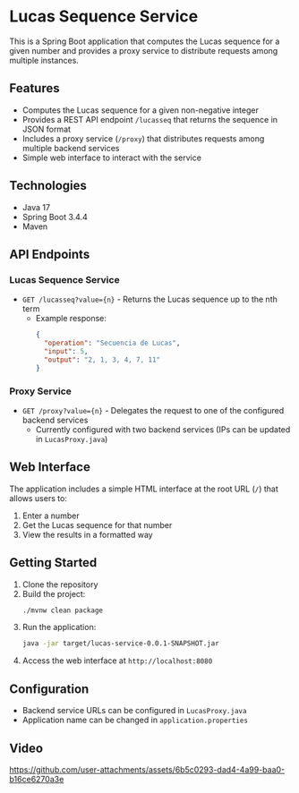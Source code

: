 # Lucas Sequence Service

This is a Spring Boot application that computes the Lucas sequence for a given number and provides a proxy service to distribute requests among multiple instances.

## Features

- Computes the Lucas sequence for a given non-negative integer
- Provides a REST API endpoint `/lucasseq` that returns the sequence in JSON format
- Includes a proxy service (`/proxy`) that distributes requests among multiple backend services
- Simple web interface to interact with the service

## Technologies

- Java 17
- Spring Boot 3.4.4
- Maven

## API Endpoints

### Lucas Sequence Service
- `GET /lucasseq?value={n}` - Returns the Lucas sequence up to the nth term
  - Example response:
    ```json
    {
      "operation": "Secuencia de Lucas",
      "input": 5,
      "output": "2, 1, 3, 4, 7, 11"
    }
    ```

### Proxy Service
- `GET /proxy?value={n}` - Delegates the request to one of the configured backend services
  - Currently configured with two backend services (IPs can be updated in `LucasProxy.java`)

## Web Interface

The application includes a simple HTML interface at the root URL (`/`) that allows users to:
1. Enter a number
2. Get the Lucas sequence for that number
3. View the results in a formatted way

## Getting Started

1. Clone the repository
2. Build the project:
   ```bash
   ./mvnw clean package
   ```
3. Run the application:
   ```bash
   java -jar target/lucas-service-0.0.1-SNAPSHOT.jar
   ```
4. Access the web interface at `http://localhost:8080`

## Configuration

- Backend service URLs can be configured in `LucasProxy.java`
- Application name can be changed in `application.properties`

## Video

https://github.com/user-attachments/assets/6b5c0293-dad4-4a99-baa0-b16ce6270a3e

